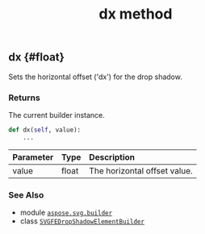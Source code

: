 ﻿---
title: dx method
second_title: Aspose.SVG for Python via .NET API References
description: 
type: docs
weight: 50
url: /python-net/aspose.svg.builder/svgfedropshadowelementbuilder/dx/
is_root: false
---

## dx {#float}

Sets the horizontal offset ('dx') for the drop shadow.


### Returns 


The current builder instance.


```python
def dx(self, value):
    ...
```


| Parameter | Type | Description |
| :- | :- | :- |
| value | float | The horizontal offset value. |



### See Also
* module [`aspose.svg.builder`](../../)
* class [`SVGFEDropShadowElementBuilder`](/svg/python-net/aspose.svg.builder/svgfedropshadowelementbuilder)
